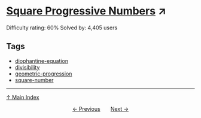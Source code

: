 # [Square Progressive Numbers](https://projecteuler.net/problem=141) ↗️

Difficulty rating: 60%
Solved by: 4,405 users
## Tags

- [diophantine-equation](../tags/diophantine-equation.md)
- [divisibility](../tags/divisibility.md)
- [geometric-progression](../tags/geometric-progression.md)
- [square-number](../tags/square-number.md)



---

[↑ Main Index](../README.md)


<div align=center><a href='140.md'>← Previous</a> &nbsp;&nbsp; &nbsp;&nbsp;  <a href='142.md'>Next →</a></div>
